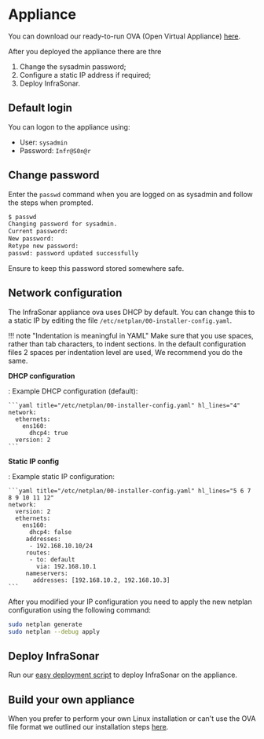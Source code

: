 # Appliance

You can download our ready-to-run OVA (Open Virtual Appliance) [here](https://storage.googleapis.com/infrasonar-repository/infrasonar-appliance.ova).

After you deployed the appliance there are thre

1. Change the sysadmin password;
2. Configure a static IP address if required;
3. Deploy InfraSonar. 

## Default login

You can logon to the appliance using:

* User: `sysadmin`
* Password: `Infr@S0n@r`

## Change password

Enter the `passwd` command when you are logged on as sysadmin and follow the steps when prompted.

```bash
$ passwd
Changing password for sysadmin.
Current password:
New password:
Retype new password:
passwd: password updated successfully
```

Ensure to keep this password stored somewhere safe.

## Network configuration

The InfraSonar appliance ova uses DHCP by default. You can change this to a static IP by editing the file `/etc/netplan/00-installer-config.yaml`.

!!! note "Indentation is meaningful in YAML"
    Make sure that you use spaces, rather than tab characters, to indent sections. In the default configuration files 2 spaces per indentation level are used, We recommend you do the same.

**DHCP configuration**

:   Example DHCP configuration (default):

    ```yaml title="/etc/netplan/00-installer-config.yaml" hl_lines="4"
    network:
      ethernets:
        ens160:
          dhcp4: true
      version: 2
    ```

**Static IP config**

:   Example static IP configuration:

    ```yaml title="/etc/netplan/00-installer-config.yaml" hl_lines="5 6 7 8 9 10 11 12"
    network:
      version: 2
      ethernets:
        ens160:
          dhcp4: false
         addresses:
          - 192.168.10.10/24
         routes:
          - to: default
            via: 192.168.10.1
         nameservers:
           addresses: [192.168.10.2, 192.168.10.3]
    ```

After you modified your IP configuration you need to apply the new netplan configuration using the following command:

```bash
sudo netplan generate
sudo netplan --debug apply
```
## Deploy InfraSonar

Run our [easy deployment script](./deploy_infrasonar.md) to deploy InfraSonar on the appliance.

## Build your own appliance

When you prefer to perform your own Linux installation or can't use the OVA file format we outlined our installation steps [here](appliance_manual_installation.md).